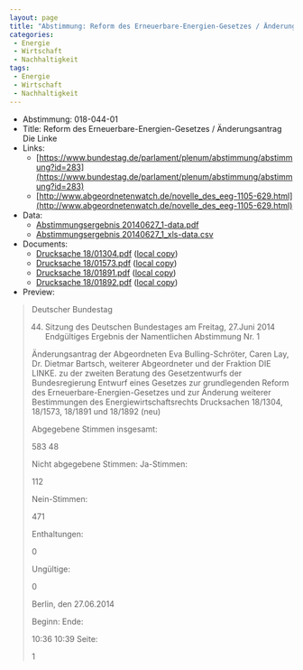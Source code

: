 ```yaml
---
layout: page
title: "Abstimmung: Reform des Erneuerbare-Energien-Gesetzes / Änderungsantrag Die Linke"
categories:
 - Energie
 - Wirtschaft
 - Nachhaltigkeit
tags:
 - Energie
 - Wirtschaft
 - Nachhaltigkeit
---
```


* Abstimmung: 018-044-01
* Title: Reform des Erneuerbare-Energien-Gesetzes / Änderungsantrag Die Linke
* Links: 
    * [https://www.bundestag.de/parlament/plenum/abstimmung/abstimmung?id=283](https://www.bundestag.de/parlament/plenum/abstimmung/abstimmung?id=283)
    * [http://www.abgeordnetenwatch.de/novelle_des_eeg-1105-629.html](http://www.abgeordnetenwatch.de/novelle_des_eeg-1105-629.html)
* Data: 
    * [Abstimmungsergebnis 20140627_1-data.pdf](/res/abstimmungsliste/20140627_1-data.pdf)
    * [Abstimmungsergebnis 20140627_1_xls-data.csv](/res/abstimmungsliste/analyses/20140627_1_xls-data.csv)
* Documents: 
    * [Drucksache 18/01304.pdf](http://dip21.bundestag.de/dip21/btd/18/013/1801304.pdf) ([local copy](/res/abstimmungsdaten/018-044-01/1801304.pdf))
    * [Drucksache 18/01573.pdf](http://dip21.bundestag.de/dip21/btd/18/015/1801573.pdf) ([local copy](/res/abstimmungsdaten/018-044-01/1801573.pdf))
    * [Drucksache 18/01891.pdf](http://dip21.bundestag.de/dip21/btd/18/018/1801891.pdf) ([local copy](/res/abstimmungsdaten/018-044-01/1801891.pdf))
    * [Drucksache 18/01892.pdf](http://dip21.bundestag.de/dip21/btd/18/018/1801892.pdf) ([local copy](/res/abstimmungsdaten/018-044-01/1801892.pdf))
* Preview: 
> Deutscher Bundestag
> 
> 44. Sitzung des Deutschen Bundestages
> am Freitag, 27.Juni 2014
> Endgültiges Ergebnis der Namentlichen Abstimmung Nr. 1
> 
> Änderungsantrag der Abgeordneten Eva Bulling-Schröter, Caren Lay, Dr. Dietmar Bartsch,
> weiterer Abgeordneter und der Fraktion DIE LINKE.
> zu der zweiten Beratung des Gesetzentwurfs der Bundesregierung
> Entwurf eines Gesetzes zur grundlegenden Reform des Erneuerbare-Energien-Gesetzes und
> zur Änderung weiterer Bestimmungen des Energiewirtschaftsrechts
> Drucksachen 18/1304, 18/1573, 18/1891 und 18/1892 (neu)
> 
> Abgegebene Stimmen insgesamt:
> 
> 583
> 48
> 
> Nicht abgegebene Stimmen:
> Ja-Stimmen:
> 
> 112
> 
> Nein-Stimmen:
> 
> 471
> 
> Enthaltungen:
> 
> 0
> 
> Ungültige:
> 
> 0
> 
> Berlin, den 27.06.2014
> 
> Beginn:
> Ende:
> 
> 10:36
> 10:39
> Seite:
> 
> 1
> 
> 
